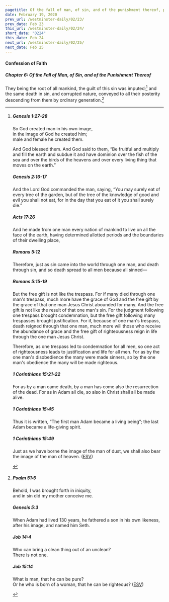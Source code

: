 ```yaml
---
pagetitle: Of the fall of man, of sin, and of the punishment thereof, part 3
date: February 19, 2020
prev_url: /westminster-daily/02/23/
prev_date: Feb 23
this_url: /westminster-daily/02/24/
short_date: "0224"
this_date: Feb 24
next_url: /westminster-daily/02/25/
next_date: Feb 25
---
```


#### Confession of Faith

##### Chapter 6: Of the Fall of Man, of Sin, and of the Punishment Thereof

They being the root of all mankind, the guilt of this sin was imputed;[^fnref:wcf1] and the same death in sin, and corrupted nature, conveyed to all their posterity descending from them by ordinary generation.[^fnref:wcf2]

[^fnref:wcf1]: <div class="esv"><h5>Genesis 1:27-28</h5> <div class="esv-text"><div class="block-indent"> <p class="line-group" id="p01001027.01-1">So God created man in his own image,<br /> <span class="indent"></span>in the image of God he created him;<br /> <span class="indent"></span>male and female he created them.</p> </div>  <p id="p01001028.01-1">And God blessed them. And God said to them, &#8220;Be fruitful and multiply and fill the earth and subdue it and have dominion over the fish of the sea and over the birds of the heavens and over every living thing that moves on the earth.&#8221;</p> </div><h5>Genesis 2:16-17</h5> <div class="esv-text"><p id="p01002016.01-2">And the <span class="small-caps">Lord</span> God commanded the man, saying, &#8220;You may surely eat of every tree of the garden, but of the tree of the knowledge of good and evil you shall not eat, for in the day that you eat of it you shall surely die.&#8221;</p> </div><h5>Acts 17:26</h5> <div class="esv-text"><p id="p44017026.01-3">And he made from one man every nation of mankind to live on all the face of the earth, having determined allotted periods and the boundaries of their dwelling place,</p> </div><h5>Romans 5:12</h5> <div class="esv-text"> <p id="p45005012.07-4">Therefore, just as sin came into the world through one man, and death through sin, and so death spread to all men because all sinned&#8212;</p> </div><h5>Romans 5:15-19</h5> <div class="esv-text"><p id="p45005015.01-5">But the free gift is not like the trespass. For if many died through one man's trespass, much more have the grace of God and the free gift by the grace of that one man Jesus Christ abounded for many. And the free gift is not like the result of that one man's sin. For the judgment following one trespass brought condemnation, but the free gift following many trespasses brought justification. For if, because of one man's trespass, death reigned through that one man, much more will those who receive the abundance of grace and the free gift of righteousness reign in life through the one man Jesus Christ.</p>  <p id="p45005018.01-5">Therefore, as one trespass led to condemnation for all men, so one act of righteousness leads to justification and life for all men. For as by the one man's disobedience the many were made sinners, so by the one man's obedience the many will be made righteous.</p> </div><h5>1 Corinthians 15:21-22</h5> <div class="esv-text"><p id="p46015021.01-6">For as by a man came death, by a man has come also the resurrection of the dead. For as in Adam all die, so also in Christ shall all be made alive.</p> </div><h5>1 Corinthians 15:45</h5> <div class="esv-text"><p id="p46015045.01-7">Thus it is written, &#8220;The first man Adam became a living being&#8221;; the last Adam became a life-giving spirit.</p> </div><h5>1 Corinthians 15:49</h5> <div class="esv-text"><p id="p46015049.01-8">Just as we have borne the image of the man of dust, we shall also bear the image of the man of heaven.  (<a href="http://www.esv.org" class="copyright">ESV</a>)</p> </div> </div>

[^fnref:wcf2]: <div class="esv"><h5>Psalm 51:5</h5> <div class="esv-text"><div class="block-indent"> <p class="line-group" id="p19051005.01-1">Behold, I was brought forth in iniquity,<br /> <span class="indent"></span>and in sin did my mother conceive me.</p> </div> </div><h5>Genesis 5:3</h5> <div class="esv-text"><p id="p01005003.01-2">When Adam had lived 130 years, he fathered a son in his own likeness, after his image, and named him Seth.</p> </div><h5>Job 14:4</h5> <div class="esv-text"><div class="block-indent"> <p class="line-group" id="p18014004.01-3">Who can bring a clean thing out of an unclean?<br /> <span class="indent"></span>There is not one.</p> </div> </div><h5>Job 15:14</h5> <div class="esv-text"><div class="block-indent"> <p class="line-group" id="p18015014.01-4">What is man, that he can be pure?<br /> <span class="indent"></span>Or he who is born of a woman, that he can be righteous?  (<a href="http://www.esv.org" class="copyright">ESV</a>)</p> </div> </div> </div>

